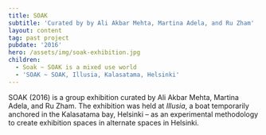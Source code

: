 ```yaml
---
title: SOAK
subtitle: 'Curated by by Ali Akbar Mehta, Martina Adela, and Ru Zham'
layout: content
tag: past project
pubdate: '2016'
hero: /assets/img/soak-exhibition.jpg
children:
  - Soak ~ SOAK is a mixed use world
  - 'SOAK ~ SOAK, Illusia, Kalasatama, Helsinki'
---
```

SOAK (2016) is a group exhibition curated by Ali Akbar Mehta, Martina Adela, and Ru Zham. The exhibition was held at _Illusia_, a boat temporarily anchored in the Kalasatama bay, Helsinki – as an experimental methodology to create exhibition spaces in alternate spaces in Helsinki.
